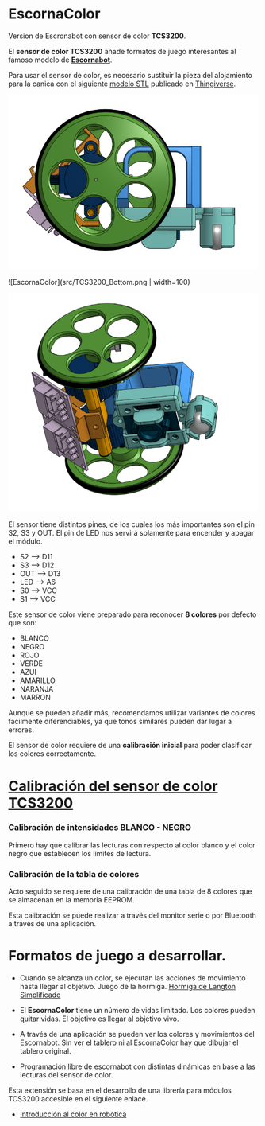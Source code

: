 # EscornaColor
Version de Escronabot con sensor de color **TCS3200**.

El **sensor de color TCS3200** añade formatos de juego interesantes al famoso modelo de [**Escornabot**](https://escornabot.com/web/es).

Para usar el sensor de color, es necesario sustituir la pieza del alojamiento para la canica con el siguiente [modelo STL](https://www.thingiverse.com/thing:3934783) publicado en [Thingiverse](https://www.thingiverse.com/thing:3934783).

![EscornaSide](src/TCS3200_Side.png) 

![EscornaColor](src/TCS3200_Bottom.png | width=100)

![EscornaBottomSide](src/TCS3200_BottomSide.png) 


El sensor tiene distintos pines, de los cuales los más importantes son el pin S2, S3 y OUT. El pin de LED nos servirá solamente para encender y apagar el módulo.
- S2 --> D11
- S3 --> D12
- OUT --> D13
- LED --> A6
- S0 --> VCC
- S1 --> VCC

Este sensor de color viene preparado para reconocer **8 colores** por defecto que son:

- BLANCO
- NEGRO
- ROJO
- VERDE
- AZUl
- AMARILLO
- NARANJA
- MARRON

Aunque se pueden añadir más, recomendamos utilizar variantes de colores facilmente diferenciables, ya que tonos similares pueden dar lugar a errores.

El sensor de color requiere de una **calibración inicial** para poder clasificar los colores correctamente. 

# [Calibración del sensor de color TCS3200](http://blascarr.com/lessons/tcs3200-color-sensor-calibration/)

### Calibración de intensidades BLANCO - NEGRO
Primero hay que calibrar las lecturas con respecto al color blanco y el color negro que establecen los límites de lectura.

### Calibración de la tabla de colores
Acto seguido se requiere de una calibración de una tabla de 8 colores que se almacenan en la memoria EEPROM.

Esta calibración se puede realizar a través del monitor serie o por Bluetooth a través de una aplicación.

# Formatos de juego a desarrollar.

- Cuando se alcanza un color, se ejecutan las acciones de movimiento hasta llegar al objetivo. Juego de la hormiga. [Hormiga de Langton Simplificado](https://es.wikipedia.org/wiki/Hormiga_de_Langton)
- El **EscornaColor** tiene un número de vidas limitado. Los colores pueden quitar vidas. El objetivo es llegar al objetivo vivo.
- A través de una aplicación se pueden ver los colores y movimientos del Escornabot. Sin ver el tablero ni al EscornaColor hay que dibujar el tablero original.

- Programación libre de escornabot con distintas dinámicas en base a las lecturas del sensor de color.

Esta extensión se basa en el desarrollo de una librería para módulos TCS3200 accesible en el siguiente enlace.

- [Introducción al color en robótica](http://blascarr.com/lessons/introduccion-al-color/)
